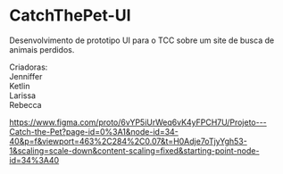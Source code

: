 # CatchThePet-UI
Desenvolvimento de prototipo UI para o TCC sobre um site de busca de animais perdidos.

Criadoras:
<br>
Jenniffer<br>
Ketlin<br>
Larissa <br>
Rebecca

https://www.figma.com/proto/6vYP5iUrWeq6vK4yFPCH7U/Projeto---Catch-the-Pet?page-id=0%3A1&node-id=34-40&p=f&viewport=463%2C284%2C0.07&t=H0Adje7oTjyYgh53-1&scaling=scale-down&content-scaling=fixed&starting-point-node-id=34%3A40
